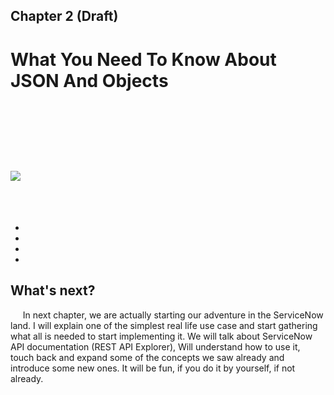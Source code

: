 ## Chapter 2 (Draft)

# What You Need To Know About JSON And Objects

&nbsp;&nbsp;&nbsp;&nbsp;

&nbsp;&nbsp;&nbsp;&nbsp;

##

&nbsp;&nbsp;&nbsp;&nbsp;

![](/images/*.png)

##

&nbsp;&nbsp;&nbsp;&nbsp;

####

-
-
-
-

## What's next?

&nbsp;&nbsp;&nbsp;&nbsp; In next chapter, we are actually starting our adventure in the ServiceNow land. I will explain one of the simplest real life use case and start gathering what all is needed to start implementing it. We will talk about ServiceNow API documentation (REST API Explorer), Will understand how to use it, touch back and expand some of the concepts we saw already and introduce some new ones. It will be fun, if you do it by yourself, if not already.
